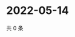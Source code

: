 # 2022-05-14

共 0 条

<!-- BEGIN WEIBO -->
<!-- 最后更新时间 Sat May 14 2022 07:17:25 GMT+0800 (China Standard Time) -->

<!-- END WEIBO -->
